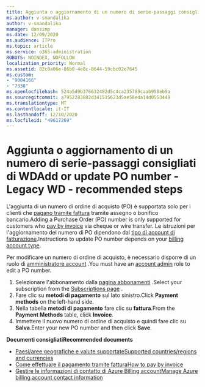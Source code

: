 ```yaml
---
title: Aggiunta o aggiornamento di un numero di serie-passaggi consigliati di WD
ms.author: v-smandalika
author: v-smandalika
manager: dansimp
ms.date: 12/09/2020
ms.audience: ITPro
ms.topic: article
ms.service: o365-administration
ROBOTS: NOINDEX, NOFOLLOW
localization_priority: Normal
ms.assetid: 82c0a06e-86b0-4e8c-8644-59cbc02e7645
ms.custom:
- "9004166"
- "7338"
ms.openlocfilehash: 524a5d9b376632482d5c4ca235789caab958eb9a
ms.sourcegitcommit: a7952283882d341515623d5ae58eda14d0553449
ms.translationtype: MT
ms.contentlocale: it-IT
ms.lasthandoff: 12/10/2020
ms.locfileid: "49617269"
---
```

# <a name="add-or-update-po-number---legacy-wd---recommended-steps"></a><span data-ttu-id="afd48-102">Aggiunta o aggiornamento di un numero di serie-passaggi consigliati di WD</span><span class="sxs-lookup"><span data-stu-id="afd48-102">Add or update PO number - Legacy WD - recommended steps</span></span>

<span data-ttu-id="afd48-103">L'aggiunta di un numero di ordine di acquisto (PO) è supportata solo per i clienti che [pagano tramite fattura](https://docs.microsoft.com/azure/cost-management-billing/manage/pay-by-invoice) tramite assegno o bonifico bancario.</span><span class="sxs-lookup"><span data-stu-id="afd48-103">Adding a Purchase Order (PO) number is only supported for customers who [pay by invoice](https://docs.microsoft.com/azure/cost-management-billing/manage/pay-by-invoice) via cheque or wire transfer.</span></span> <span data-ttu-id="afd48-104">Le istruzioni per l'aggiornamento del numero di PO dipendono dal [tipo di account di fatturazione](https://docs.microsoft.com/azure/cost-management-billing/manage/view-all-accounts).</span><span class="sxs-lookup"><span data-stu-id="afd48-104">Instructions to update PO number depends on your [billing account type](https://docs.microsoft.com/azure/cost-management-billing/manage/view-all-accounts).</span></span>

<span data-ttu-id="afd48-105">Per modificare un numero di ordine di acquisto, è necessario disporre di un ruolo di [amministratore account](https://docs.microsoft.com/azure/role-based-access-control/rbac-and-directory-admin-roles) .</span><span class="sxs-lookup"><span data-stu-id="afd48-105">You must have an [account admin](https://docs.microsoft.com/azure/role-based-access-control/rbac-and-directory-admin-roles) role to edit a PO number.</span></span>

1. <span data-ttu-id="afd48-106">Selezionare l'abbonamento dalla [pagina abbonamenti](https://ms.portal.azure.com/#blade/Microsoft_Azure_Billing/SubscriptionsBlade) .</span><span class="sxs-lookup"><span data-stu-id="afd48-106">Select your subscription from the [Subscriptions page](https://ms.portal.azure.com/#blade/Microsoft_Azure_Billing/SubscriptionsBlade) .</span></span>
2. <span data-ttu-id="afd48-107">Fare clic su **metodi di pagamento** sul lato sinistro.</span><span class="sxs-lookup"><span data-stu-id="afd48-107">Click **Payment methods** on the left-hand side.</span></span>
3. <span data-ttu-id="afd48-108">Nella tabella **metodi di pagamento** fare clic su **fattura**.</span><span class="sxs-lookup"><span data-stu-id="afd48-108">From the **Payment Methods** table, click **Invoice**.</span></span> 
4. <span data-ttu-id="afd48-109">Immettere il nuovo numero di ordine di acquisto e quindi fare clic su **Salva**.</span><span class="sxs-lookup"><span data-stu-id="afd48-109">Enter your new PO number and then click **Save**.</span></span>

<span data-ttu-id="afd48-110">**Documenti consigliati**</span><span class="sxs-lookup"><span data-stu-id="afd48-110">**Recommended documents**</span></span>

- [<span data-ttu-id="afd48-111">Paesi/aree geografiche e valute supportate</span><span class="sxs-lookup"><span data-stu-id="afd48-111">Supported countries/regions and currencies</span></span>](https://azure.microsoft.com/en-us/pricing/faq/) 
- [<span data-ttu-id="afd48-112">Come effettuare il pagamento tramite fattura</span><span class="sxs-lookup"><span data-stu-id="afd48-112">How to pay by invoice</span></span>](https://docs.microsoft.com/azure/cost-management-billing/manage/pay-by-invoice) 
- [<span data-ttu-id="afd48-113">Gestire le informazioni di contatto di Azure Billing account</span><span class="sxs-lookup"><span data-stu-id="afd48-113">Manage Azure billing account contact information</span></span>](https://docs.microsoft.com/azure/cost-management-billing/manage/change-azure-account-profile)



